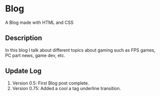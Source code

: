 # Blog
A Blog made with HTML and CSS

## Description
In this blog I talk about different topics about gaming 
such as FPS games, PC part news, game dev, etc. 

## Update Log
1. Version 0.5: First Blog post complete.
2. Version 0.75: Added a cool a tag underline transition.
